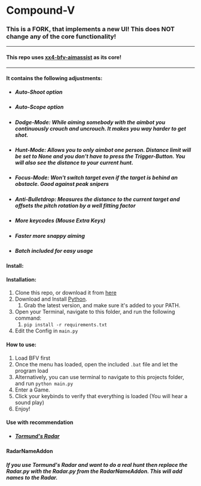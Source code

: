 # Compound-V
### This is a FORK, that implements a new UI! This does **NOT** change any of the core functionality!
- - - -
#### This repo uses [xx4-bfv-aimassist](https://github.com/exex4/xx4-bfv-aimassist) as its core!
- - - -
#### It contains the following adjustments:  
 - ##### Auto-Shoot option
 - ##### Auto-Scope option
 - ##### Dodge-Mode: While aiming somebody with the aimbot you continuously crouch and uncrouch. It makes you way harder to get shot.
 - ##### Hunt-Mode: Allows you to only aimbot one person. Distance limit will be set to None and you don't have to press the Trigger-Button. You will also see the distance to your current hunt. 
 - ##### Focus-Mode: Won't switch target even if the target is behind an obstacle. Good against peak snipers
 - ##### Anti-Bulletdrop: Measures the distance to the current target and offsets the pitch rotation by a well fitting factor
 - ##### More keycodes (Mouse Extra Keys)
 - ##### Faster more snappy aiming 
 - ##### Batch included for easy usage  
#### Install:

#### Installation:
1. Clone this repo, or download it from [here](https://minhaskamal.github.io/DownGit/#/home?url=https://github.com/notrespire/Compound-V)
2. Download and Install [Python](https://www.python.org/downloads/).
   1. Grab the latest version, and make sure it's added to your PATH.
3. Open your Terminal, navigate to this folder, and run the following command:
   1. `pip install -r requirements.txt`
4. Edit the Config in `main.py`
   
#### How to use:
1. Load BFV first
2. Once the menu has loaded, open the included `.bat` file and let the program load
3. Alternatively, you can use terminal to navigate to this projects folder, and run `python main.py`
4. Enter a Game.
5. Click your keybinds to verify that everything is loaded (You will hear a sound play)
6. Enjoy!

#### Use with recommendation
 - ##### [Tormund's Radar](https://minhaskamal.github.io/DownGit/#/home?url=https://github.com/70RMUND/Tormund-BFV-Radar)
  
#### RadarNameAddon
##### If you use Tormund's Radar and want to do a real hunt then replace the Radar.py with the Radar.py from the RadarNameAddon. This will add names to the Radar.
